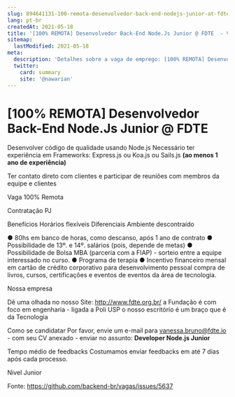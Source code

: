 ```yaml
---
slug: 894641131-100-remota-desenvolvedor-back-end-nodejs-junior-at-fdte
lang: pt-br
createdAt: 2021-05-18
title: '[100% REMOTA] Desenvolvedor Back-End Node.Js Junior @ FDTE  - Vaga de Emprego'
sitemap:
  lastModified: 2021-05-18
meta:
  description: 'Detalhes sobre a vaga de emprego: [100% REMOTA] Desenvolvedor Back-End Node.Js Junior @ FDTE '
  twitter:
    card: summary
    site: '@nawarian'
---
```


# [100% REMOTA] Desenvolvedor Back-End Node.Js Junior @ FDTE 

Desenvolver código de qualidade usando Node.js
Necessário ter experiência em Frameworks: Express.js ou Koa.js ou Sails.js **(ao menos 1 ano de experiência)** 

Ter contato direto com clientes e participar de reuniões com membros da equipe e clientes

Vaga 100% Remota

Contratação
PJ

Benefícios
Horários flexíveis
Diferenciais
Ambiente descontraído

● 80hs em banco de horas, como descanso, após 1 ano de contrato
● Possibilidade de 13º. e 14º. salários (pois, depende de metas)
● Possibilidade de Bolsa MBA (parceria com a FIAP) - sorteio entre a equipe interessado no curso.
● Programa de terapia
● Incentivo financeiro mensal em cartão de crédito corporativo para desenvolvimento pessoal
compra de livros, cursos, certificações e eventos de eventos da área de tecnologia.

Nossa empresa

Dê uma olhada no nosso Site: http://www.fdte.org.br/
a Fundação é com foco em engenharia - ligada a Poli USP
o nosso escritório é um braço que é da Tecnologia

Como se candidatar
Por favor, envie um e-mail para vanessa.bruno@fdte.io - com seu CV anexado - enviar no assunto: **Developer Node.js Junior** 

Tempo médio de feedbacks
Costumamos enviar feedbacks em até 7 dias após cada processo.

Nível Junior 

Fonte: https://github.com/backend-br/vagas/issues/5637